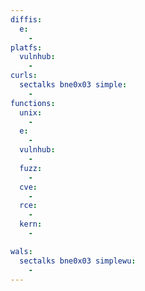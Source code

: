 ```yaml
---
diffis:
  e:
    -
platfs:
  vulnhub:
    -
curls:
  sectalks bne0x03 simple:
    -
functions:
  unix:
    -
  e:
    -
  vulnhub:
    -
  fuzz:
    -
  cve:
    -
  rce:
    -
  kern:
    -

wals:
  sectalks bne0x03 simplewu:
    -
---
```

